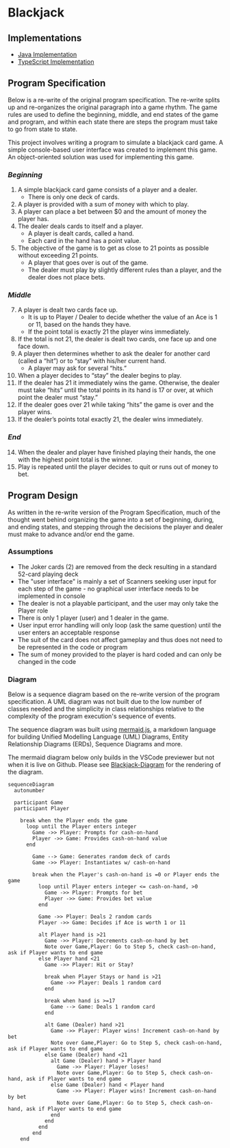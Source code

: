 # Blackjack

## Implementations

- [Java Implementation](./java/README.md)
- [TypeScript Implementation](./typescript/README.md)

## Program Specification

Below is a re-write of the original program specification. The re-write splits up and re-organizes the original paragraph into a game rhythm. The game rules are used to define the beginning, middle, and end states of the game and program, and within each state there are steps the program must take to go from state to state.

This project involves writing a program to simulate a blackjack card game. A simple console-based user interface was created to implement this game. An object-oriented solution was used for implementing this game.

### _Beginning_

1. A simple blackjack card game consists of a player and a dealer.
   - There is only one deck of cards.
2. A player is provided with a sum of money with which to play.
3. A player can place a bet between $0 and the amount of money the player has.
4. The dealer deals cards to itself and a player.
   - A player is dealt cards, called a hand.
   - Each card in the hand has a point value.
5. The objective of the game is to get as close to 21 points as possible without exceeding 21 points.
   - A player that goes over is out of the game.
   - The dealer must play by slightly different rules than a player, and the dealer does not place bets.

### _Middle_

7. A player is dealt two cards face up.
   - It is up to Player / Dealer to decide whether the value of an Ace is 1 or 11, based on the hands they have.
   - If the point total is exactly 21 the player wins immediately.
8. If the total is not 21, the dealer is dealt two cards, one face up and one face down.
9. A player then determines whether to ask the dealer for another card (called a “hit”) or to “stay” with his/her current hand.
   - A player may ask for several “hits.”
10. When a player decides to “stay” the dealer begins to play.
11. If the dealer has 21 it immediately wins the game. Otherwise, the dealer must take “hits” until the total points in its hand is 17 or over, at which point the dealer must “stay.”
12. If the dealer goes over 21 while taking “hits” the game is over and the player wins.
13. If the dealer’s points total exactly 21, the dealer wins immediately.

### _End_

14. When the dealer and player have finished playing their hands, the one with the highest point total is the winner.
15. Play is repeated until the player decides to quit or runs out of money to bet.

## Program Design

As written in the re-write version of the Program Specification, much of the thought went behind organizing the game into a set of beginning, during, and ending states, and stepping through the decisions the player and dealer must make to advance and/or end the game.

### Assumptions

- The Joker cards (2) are removed from the deck resulting in a standard 52-card playing deck
- The "user interface" is mainly a set of Scanners seeking user input for each step of the game - no graphical user interface needs to be implemented in console
- The dealer is not a playable participant, and the user may only take the Player role
- There is only 1 player (user) and 1 dealer in the game.
- User input error handling will only loop (ask the same question) until the user enters an acceptable response
- The suit of the card does not affect gameplay and thus does not need to be represented in the code or program
- The sum of money provided to the player is hard coded and can only be changed in the code

### Diagram

Below is a sequence diagram based on the re-write version of the program specification. A UML diagram was not built due to the low number of classes needed and the simplicity in class relationships relative to the complexity of the program execution's sequence of events.

The sequence diagram was built using [mermaid.js](https://mermaid-js.github.io/mermaid/#/), a markdown language for building Unified Modelling Language (UML) Diagrams, Entity Relationship Diagrams (ERDs), Sequence Diagrams and more.

The mermaid diagram below only builds in the VSCode previewer but not when it is live on Github. Please see [Blackjack-Diagram](Blackjack-Diagram.PNG) for the rendering of the diagram.

```mermaid
sequenceDiagram
  autonumber

  participant Game
  participant Player

    break when the Player ends the game
      loop until the Player enters integer
        Game ->> Player: Prompts for cash-on-hand
        Player ->> Game: Provides cash-on-hand value
      end

        Game --> Game: Generates random deck of cards
        Game ->> Player: Instantiates w/ cash-on-hand

        break when the Player's cash-on-hand is =0 or Player ends the game
          loop until Player enters integer <= cash-on-hand, >0
            Game ->> Player: Prompts for bet
            Player ->> Game: Provides bet value
          end

          Game ->> Player: Deals 2 random cards
          Player ->> Game: Decides if Ace is worth 1 or 11

          alt Player hand is >21
            Game ->> Player: Decrements cash-on-hand by bet
            Note over Game,Player: Go to Step 5, check cash-on-hand, ask if Player wants to end game
          else Player hand <21
            Game ->> Player: Hit or Stay?

            break when Player Stays or hand is >21
              Game ->> Player: Deals 1 random card
            end

            break when hand is >=17
              Game --> Game: Deals 1 random card
            end

            alt Game (Dealer) hand >21
              Game ->> Player: Player wins! Increment cash-on-hand by bet
              Note over Game,Player: Go to Step 5, check cash-on-hand, ask if Player wants to end game
            else Game (Dealer) hand <21
              alt Game (Dealer) hand > Player hand
                Game ->> Player: Player loses!
                Note over Game,Player: Go to Step 5, check cash-on-hand, ask if Player wants to end game
              else Game (Dealer) hand < Player hand
                Game ->> Player: Player wins! Increment cash-on-hand by bet
                Note over Game,Player: Go to Step 5, check cash-on-hand, ask if Player wants to end game
              end
            end
          end
        end
    end
```

